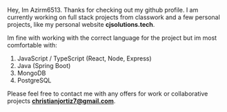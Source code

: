 Hey, Im Azirm6513.
Thanks for checking out my github profile. I am currently working on full stack projects from classwork and a few personal projects, like my personal website **cjsolutions.tech**.

Im fine with working with the correct language for the project but im most comfortable with:
1. JavaScript / TypeScript (React, Node, Express)
2. Java (Spring Boot)
3. MongoDB
4. PostgreSQL

Please feel free to contact me with any offers for work or collaborative projects **christianjortiz7@gmail.com**.
